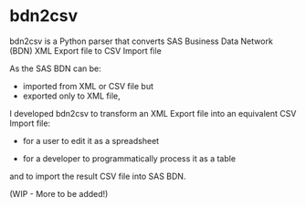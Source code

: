 # bdn2csv

bdn2csv is a Python parser that converts SAS Business Data Network (BDN) XML Export file to CSV Import file

As the SAS BDN can be:
* imported from XML or CSV file but
* exported only to XML file,

I developed bdn2csv to transform an XML Export file into an equivalent CSV Import file:

* for a user to edit it as a spreadsheet

* for a developer to programmatically process it as a table

and to import the result CSV file into SAS BDN.

(WIP - More to be added!)

